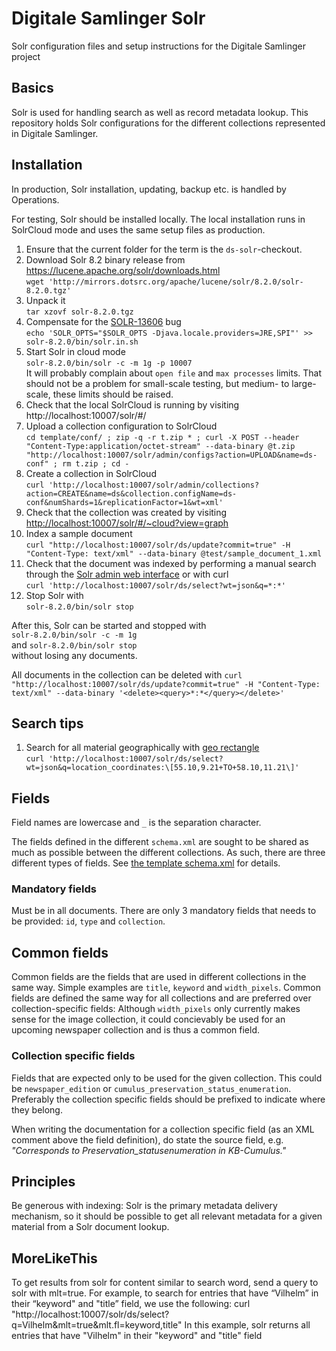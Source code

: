 # Digitale Samlinger Solr
Solr configuration files and setup instructions for the Digitale Samlinger project

## Basics
Solr is used for handling search as well as record metadata lookup.
This repository holds Solr configurations for the different collections
represented in Digitale Samlinger.

## Installation
In production, Solr installation, updating, backup etc. is handled by Operations.

For testing, Solr should be installed locally. The local installation runs in SolrCloud mode
and uses the same setup files as production. 

1. Ensure that the current folder for the term is the `ds-solr`-checkout.
1. Download Solr 8.2 binary release from https://lucene.apache.org/solr/downloads.html  
`wget 'http://mirrors.dotsrc.org/apache/lucene/solr/8.2.0/solr-8.2.0.tgz'`
1. Unpack it  
`tar xzovf solr-8.2.0.tgz`
1. Compensate for the [SOLR-13606](https://issues.apache.org/jira/browse/SOLR-13606) bug  
`echo 'SOLR_OPTS="$SOLR_OPTS -Djava.locale.providers=JRE,SPI"' >> solr-8.2.0/bin/solr.in.sh`
1. Start Solr in cloud mode  
`solr-8.2.0/bin/solr -c -m 1g -p 10007`    
It will probably complain about `open file` and `max processes` limits. 
That should not be a problem for small-scale testing, but medium- to large-scale,
these limits should be raised.
1. Check that the local SolrCloud is running by visiting http://localhost:10007/solr/#/
1. Upload a collection configuration to SolrCloud    
`cd template/conf/ ; zip -q -r t.zip * ; curl -X POST --header "Content-Type:application/octet-stream" --data-binary @t.zip "http://localhost:10007/solr/admin/configs?action=UPLOAD&name=ds-conf" ; rm t.zip ; cd -`
1. Create a collection in SolrCloud  
`curl 'http://localhost:10007/solr/admin/collections?action=CREATE&name=ds&collection.configName=ds-conf&numShards=1&replicationFactor=1&wt=xml'`
1. Check that the collection was created by visiting 
[http://localhost:10007/solr/#/~cloud?view=graph](http://localhost:10007/solr/#/~cloud?view=graph)
1. Index a sample document  
`curl "http://localhost:10007/solr/ds/update?commit=true" -H "Content-Type: text/xml" --data-binary @test/sample_document_1.xml`
1. Check that the document was indexed by performing a manual search through the 
[Solr admin web interface](http://localhost:10007/solr/#/ds/query) or with curl  
`curl 'http://localhost:10007/solr/ds/select?wt=json&q=*:*'`
1. Stop Solr with  
`solr-8.2.0/bin/solr stop` 

After this, Solr can be started and stopped with  
`solr-8.2.0/bin/solr -c -m 1g`  
and
`solr-8.2.0/bin/solr stop`  
without losing any documents.

All documents in the collection can be deleted with
`curl "http://localhost:10007/solr/ds/update?commit=true" -H "Content-Type: text/xml" --data-binary '<delete><query>*:*</query></delete>'`

## Search tips
1. Search for all material geographically with [geo rectangle](https://lucene.apache.org/solr/guide/8_1/spatial-search.html#filtering-by-an-arbitrary-rectangle)  
`curl 'http://localhost:10007/solr/ds/select?wt=json&q=location_coordinates:\[55.10,9.21+TO+58.10,11.21\]'`


## Fields
Field names are lowercase and `_` is the separation character.

The fields defined in the different `schema.xml` are sought to be shared as much as possible
 between the different collections. As such, there are three different types of fields. 
 See [the template schema.xml](template/conf/schema.xml) for details.

### Mandatory fields
Must be in all documents. There are only 3 mandatory fields that needs to be provided:
`id`, `type` and `collection`.

## Common fields
Common fields are the fields that are used in different collections in the same way.
Simple examples are `title`, `keyword` and `width_pixels`. Common fields are defined
the same way for all collections and are preferred over collection-specific fields:
Although `width_pixels` only currently makes sense for the image collection, it could
concievably be used for an upcoming newspaper collection and is thus a common field.

### Collection specific fields
Fields that are expected only to be used for the given collection. This could be
`newspaper_edition` or `cumulus_preservation_status_enumeration`. Preferably the
collection specific fields should be prefixed to indicate where they belong.

When writing the documentation for a collection specific field (as an XML comment
above the field definition), do state the source field, e.g. _"Corresponds to
 Preservation_statusenumeration in KB-Cumulus."_ 


## Principles
Be generous with indexing: Solr is the primary metadata delivery mechanism, so it should be
possible to get all relevant metadata for a given material from a Solr document lookup. 

## MoreLikeThis
To get results from solr for content similar to search word, send a query to solr with mlt=true. For example, to search for entries that have “Vilhelm” in their “keyword" and "title” field, we use the following:
 curl "http://localhost:10007/solr/ds/select?q=Vilhelm&mlt=true&mlt.fl=keyword,title"
In this example, solr returns all entries that have "Vilhelm" in their "keyword" and "title" field
